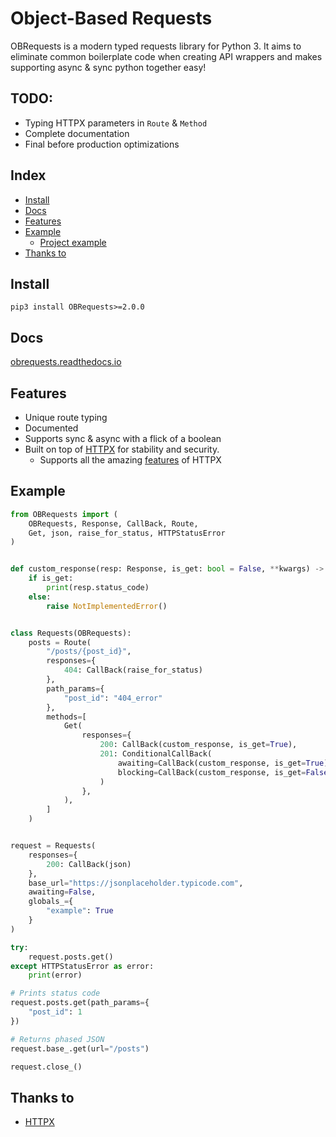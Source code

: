 # Object-Based Requests
OBRequests is a modern typed requests library for Python 3. It aims to eliminate common boilerplate code when creating API wrappers and makes supporting async & sync python together easy!

## TODO:
- Typing HTTPX parameters in `Route` & `Method`
- Complete documentation
- Final before production optimizations

## Index
- [Install](#install)
- [Docs](#docs)
- [Features](#features)
- [Example](#example)
    - [Project example](/example)
- [Thanks to](#thanks-to)

## Install
`pip3 install OBRequests>=2.0.0`

## Docs
[obrequests.readthedocs.io](obrequests.readthedocs.io/en/latest/)

## Features
- Unique route typing
- Documented
- Supports sync & async with a flick of a boolean
- Built on top of [HTTPX](https://github.com/encode/httpx) for stability and security.
    - Supports all the amazing [features](https://github.com/encode/httpx#features) of HTTPX

## Example
```py
from OBRequests import (
    OBRequests, Response, CallBack, Route,
    Get, json, raise_for_status, HTTPStatusError
)


def custom_response(resp: Response, is_get: bool = False, **kwargs) -> None:
    if is_get:
        print(resp.status_code)
    else:
        raise NotImplementedError()


class Requests(OBRequests):
    posts = Route(
        "/posts/{post_id}",
        responses={
            404: CallBack(raise_for_status)
        },
        path_params={
            "post_id": "404_error"
        },
        methods=[
            Get(
                responses={
                    200: CallBack(custom_response, is_get=True),
                    201: ConditionalCallBack(
                        awaiting=CallBack(custom_response, is_get=True),
                        blocking=CallBack(custom_response, is_get=False)
                    )
                },
            ),
        ]
    )


request = Requests(
    responses={
        200: CallBack(json)
    },
    base_url="https://jsonplaceholder.typicode.com",
    awaiting=False,
    globals_={
        "example": True
    }
)

try:
    request.posts.get()
except HTTPStatusError as error:
    print(error)

# Prints status code
request.posts.get(path_params={
    "post_id": 1
})

# Returns phased JSON
request.base_.get(url="/posts")

request.close_()
```

## Thanks to
- [HTTPX](https://github.com/encode/httpx)
